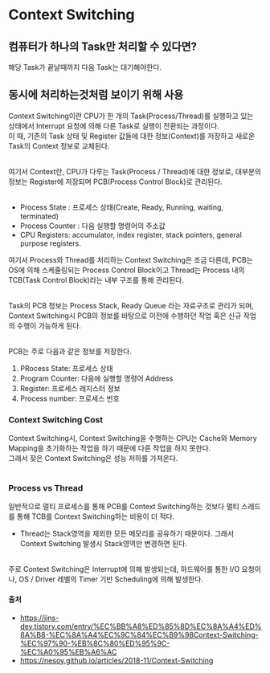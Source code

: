 # Context Switching

## 컴퓨터가 하나의 Task만 처리할 수 있다면?

해당 Task가 끝날때까지 다음 Task는 대기해야한다.

## 동시에 처리하는것처럼 보이기 위해 사용

Context Switching이란 CPU가 한 개의 Task(Process/Thread)를 실행하고 있는 상태에서 Interrupt 요청에 의해 다른 Task로 실행이 전환되는 과정이다. <br> 이 때, 기존의 Task 상태 및 Register 값들에 대한 정보(Context)를 저장하고 새로운 Task의 Context 정보로 교체된다. <br><br>

여기서 Context란, CPU가 다루는 Task(Process / Thread)에 대한 정보로, 대부분의 정보는 Register에 저장되며 PCB(Process Control Block)로 관리된다. <br><br>

- Process State : 프로세스 상태(Create, Ready, Running, waiting, terminated)
- Process Counter : 다음 실행할 명령어의 주소값
- CPU Registers: accumulator, index register, stack pointers, general purpose registers.

여기서 Process와 Thread를 처리하는 Context Switching은 조금 다른데, PCB는 OS에 의해 스케줄링되는 Process Control Block이고 Thread는 Process 내의 TCB(Task Control Block)라는 내부 구조를 통해 관리된다. <br><br>

Task의 PCB 정보는 Process Stack, Ready Queue 라는 자료구조로 관리가 되며, Context Switching시 PCB의 정보를 바탕으로 이전에 수행하던 작업 혹은 신규 작업의 수행이 가능하게 된다. <br><br>

PCB는 주로 다음과 같은 정보를 저장한다.

1. PRocess State: 프로세스 상태
2. Program Counter: 다음에 실행할 명령어 Address
3. Register: 프로세스 레지스터 정보
4. Process number: 프로세스 번호

### Context Switching Cost

Context Switching시, Context Switching을 수행하는 CPU는 Cache와 Memory Mapping을 초기화하는 작업을 하기 때문에 다른 작업을 하지 못한다.<br> 그래서 잦은 Context Switching은 성능 저하를 가져온다. <br><br>

### Process vs Thread

일반적으로 멀티 프로세스를 통해 PCB를 Context Switching하는 것보다 멀티 스레드를 통해 TCB를 Context Switching하는 비용이 더 적다. <br>

- Thread는 Stack영역을 제외한 모든 메모리를 공유하기 때문이다. 그래서 Context Switching 발생시 Stack영역만 변경하면 된다.
  <br><br>

주로 Context Switching은 Interrupt에 의해 발생되는데, 하드웨어를 통한 I/O 요청이나, OS / Driver 레벨의 Timer 기반 Scheduling에 의해 발생한다.

#### 출처

- https://jins-dev.tistory.com/entry/%EC%BB%A8%ED%85%8D%EC%8A%A4%ED%8A%B8-%EC%8A%A4%EC%9C%84%EC%B9%98Context-Switching-%EC%97%90-%EB%8C%80%ED%95%9C-%EC%A0%95%EB%A6%AC
- https://nesoy.github.io/articles/2018-11/Context-Switching
